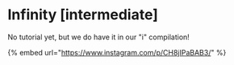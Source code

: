 # Infinity \[intermediate]

No tutorial yet, but we do have it in our "i" compilation!

{% embed url="https://www.instagram.com/p/CH8jIPaBAB3/" %}

